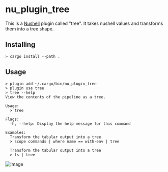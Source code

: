 # nu_plugin_tree

This is a [Nushell](https://nushell.sh/) plugin called "tree". It takes nushell values and transforms them into a tree shape.

## Installing

```nushell
> cargo install --path .
```

## Usage

```nushell
> plugin add ~/.cargo/bin/nu_plugin_tree
> plugin use tree
> tree --help
View the contents of the pipeline as a tree.

Usage:
  > tree

Flags:
  -h, --help: Display the help message for this command

Examples:
  Transform the tabular output into a tree
  > scope commands | where name == with-env | tree

  Transform the tabular output into a tree
  > ls | tree
```
![image](https://github.com/user-attachments/assets/00dab737-fd26-48c2-926e-c62649dbe92d)
